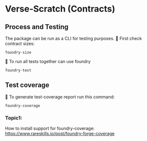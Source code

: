# Verse-Scratch (Contracts)

## Process and Testing

The package can be run as a CLI for testing purposes.
🔗 First check contract sizes:

```
foundry-size
```

👷 To run all tests together can use foundry

```
foundry-test
```

## Test coverage
🧪 To generate test-coverage report run this command:

```
foundry-coverage
```

### Topic1:
How to install support for foundry-coverage:
https://www.rareskills.io/post/foundry-forge-coverage